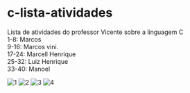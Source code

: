 # c-lista-atividades
Lista de atividades do professor Vicente sobre a linguagem C <br>
1-8: Marcos<br>9-16: Marcos vini.<br>17-24: Marcell Henrique <br>25-32: Luiz Henrique <br>33-40: Manoel




![1](https://github.com/marcos-henri/c-lista-atividades/assets/112349436/096526d7-11fd-4526-8992-8d8e89a5670c)
![2](https://github.com/marcos-henri/c-lista-atividades/assets/112349436/cd2e2d0f-8968-48d9-aa66-d9ccd1caec37)
![3](https://github.com/marcos-henri/c-lista-atividades/assets/112349436/72cf4403-526f-4f2f-ace2-983e8f775a03)
![4](https://github.com/marcos-henri/c-lista-atividades/assets/112349436/ff1d9bf5-ad94-48a4-ac9a-7809adcc74ff)
